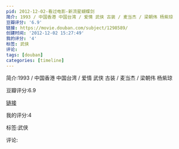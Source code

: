 ```yaml
---
pid: 2012-12-02-看过电影-新流星蝴蝶剑
简介: 1993 / 中国香港 中国台湾 / 爱情 武侠 古装 / 麦当杰 / 梁朝伟 杨紫琼
豆瓣评分: '6.9'
链接: https://movie.douban.com/subject/1298589/
创建时间: '2012-12-02 15:27:49'
我的评分: '4'
标签: 武侠
评论:
tags: [douban]
categories: [timeline]
---
```

简介:1993 / 中国香港 中国台湾 / 爱情 武侠 古装 / 麦当杰 / 梁朝伟 杨紫琼

豆瓣评分:6.9

[链接](https://movie.douban.com/subject/1298589/)

我的评分:4

标签:武侠

评论:

